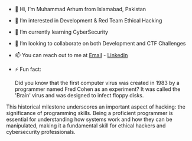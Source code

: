 - 👋 Hi, I’m Muhammad Arhum from Islamabad, Pakistan
  
- 👀 I’m interested in Development & Red Team Ethical Hacking
  
- 🌱 I’m currently learning CyberSecurity
  
- 💞️ I’m looking to collaborate on both Development and CTF Challenges
  
- 📫 You can reach out to me at [Email](mailto:44889@students.riphah.edu.pk) - [Linkedin](https://linkedin.com/in/MuhammadArhum)

- ⚡ Fun fact:

  Did you know that the first computer virus was created in 1983 by a programmer named Fred Cohen as an experiment? It was called the 'Brain' virus and was 
designed to infect floppy disks. 

This historical milestone underscores an important aspect of hacking: the significance of programming skills. Being a proficient programmer is essential for understanding how systems work and how they can be manipulated, making it a fundamental skill for ethical hackers and cybersecurity professionals.
